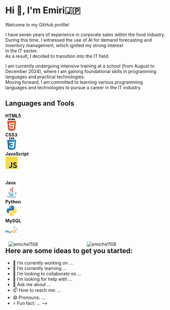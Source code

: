 # Hi 👋, I'm Emiri🇯🇵

Welcome to my GitHub profile!

I have seven years of experience in corporate sales within the food industry.  
During this time, I witnessed the use of AI for demand forecasting and inventory management, which ignited my strong interest  
in the IT sector.  
As a result, I decided to transition into the IT field.  

I am currently undergoing intensive training at a school (from August to December 2024),  where I am gaining foundational skills in programming languages and practical technologies.    
Moving forward, I am committed to learning various programming languages and technologies to pursue a career in the IT industry.  



## Languages and Tools

**HTML5**  
<img src="https://raw.githubusercontent.com/devicons/devicon/master/icons/html5/html5-original-wordmark.svg" width="40" height="40" />  
**CSS3**  
<img src="https://raw.githubusercontent.com/devicons/devicon/master/icons/css3/css3-original-wordmark.svg" width="40" height="40" />  
**JavaScript**  
<img src="https://raw.githubusercontent.com/devicons/devicon/master/icons/javascript/javascript-original.svg" width="40" height="40" />  
<br> 

**Java**  
<img src="https://raw.githubusercontent.com/devicons/devicon/master/icons/java/java-original.svg" width="40" height="40" />  
**Python**  
<img src="https://raw.githubusercontent.com/devicons/devicon/master/icons/python/python-original.svg" width="40" height="40" />  
**MySQL**  
<img src="https://raw.githubusercontent.com/devicons/devicon/master/icons/mysql/mysql-original-wordmark.svg" width="40" height="40" />
 


<p><img align="right" width="49%" 
     src="https://github-readme-stats.vercel.app/api?username=emiche1108&show_icons=true&locale=en" alt="emiche1108" /></p>
     
<p><img align="right" width="49%" 
        src="https://github-readme-stats.vercel.app/api/top-langs?username=emiche1108&show_icons=true&locale=en&layout=compact" alt="emiche1108" /></p>




## Here are some ideas to get you started:
- 🔭 I’m currently working on ...
- 🌱 I’m currently learning ...
- 👯 I’m looking to collaborate on ...
- 🤔 I’m looking for help with ...
- 💬 Ask me about ...
- 📫 How to reach me: ...
- 😄 Pronouns: ...
- ⚡ Fun fact: ...
-->

  
